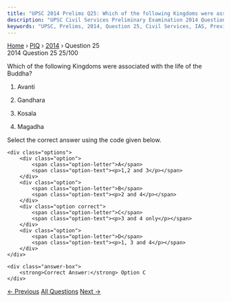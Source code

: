 ```yaml
---
title: "UPSC 2014 Prelims Q25: Which of the following Kingdoms were associated with the lif..."
description: "UPSC Civil Services Preliminary Examination 2014 Question 25 with options and answer"
keywords: "UPSC, Prelims, 2014, Question 25, Civil Services, IAS, Previous Year Questions"
---
```


<nav class="breadcrumb">
    <a href="../../">Home</a>
    <span>›</span>
    <a href="../">PIQ</a>
    <span>›</span>
    <a href="./">2014</a>
    <span>›</span>
    <span>Question 25</span>
</nav>

<div class="question-header">
    <div class="question-meta">
        <span class="year-badge">2014</span>
        <span class="question-number">Question 25</span>
        <span class="progress">25/100</span>
    </div>
    <div class="progress-bar">
        <div class="progress-fill" style="width: 25.0%"></div>
    </div>
</div>

<div class="question-content">
    <div class="question-text">
        <p>Which of the following Kingdoms were associated with the life of the Buddha?</p>
<ol>
<li>
<p>Avanti</p>
</li>
<li>
<p>Gandhara</p>
</li>
<li>
<p>Kosala</p>
</li>
<li>
<p>Magadha</p>
</li>
</ol>
<p>Select the correct answer using the code given below.</p>
    </div>
    
    <div class="options">
        <div class="option">
            <span class="option-letter">A</span>
            <span class="option-text"><p>1,2 and 3</p></span>
        </div>
        <div class="option">
            <span class="option-letter">B</span>
            <span class="option-text"><p>2 and 4</p></span>
        </div>
        <div class="option correct">
            <span class="option-letter">C</span>
            <span class="option-text"><p>3 and 4 only</p></span>
        </div>
        <div class="option">
            <span class="option-letter">D</span>
            <span class="option-text"><p>1, 3 and 4</p></span>
        </div>
    </div>

    <div class="answer-box">
        <strong>Correct Answer:</strong> Option C
    </div>
</div>

<div class="question-nav">
    <a href="../q024-which-of-the-following-are-some-important-pollutan/" class="nav-btn prev">← Previous</a>
    <a href="../" class="nav-btn center">All Questions</a>
    <a href="../q026-every-year-a-month-long-ecologically-important-cam/" class="nav-btn next">Next →</a>
</div>
